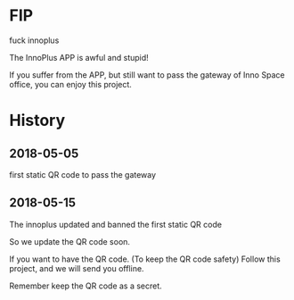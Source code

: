 # FIP
fuck innoplus

The InnoPlus APP is awful and stupid!

If you suffer from the APP, but still want to pass the gateway of Inno Space office, you can enjoy this project.

# History

## 2018-05-05

first static QR code to pass the gateway

## 2018-05-15

The innoplus updated and banned the first static QR code

So we update the QR code soon.

If you want to have the QR code. (To keep the QR code safety) Follow this project, and we will send you offline.

Remember keep the QR code as a secret.
